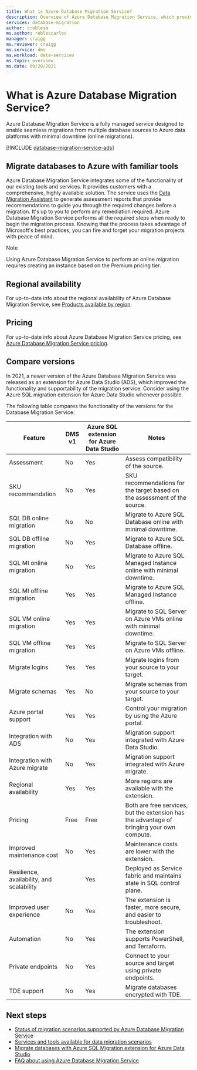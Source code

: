 ```yaml
---
title: What is Azure Database Migration Service? 
description: Overview of Azure Database Migration Service, which provides seamless migrations from many database sources to Azure Data platforms.
services: database-migration
author: croblesm
ms.author: roblescarlos
manager: craigg
ms.reviewer: craigg
ms.service: dms
ms.workload: data-services
ms.topic: overview
ms.date: 09/28/2021
---
```

# What is Azure Database Migration Service?

Azure Database Migration Service is a fully managed service designed to enable seamless migrations from multiple database sources to Azure data platforms with minimal downtime (online migrations).

[!INCLUDE [database-migration-service-ads](../../includes/database-migration-service-ads.md)]

## Migrate databases to Azure with familiar tools

Azure Database Migration Service integrates some of the functionality of our existing tools and services. It provides customers with a comprehensive, highly available solution. The service uses the [Data Migration Assistant](/sql/dma/dma-overview) to generate assessment reports that provide recommendations to guide you through the required changes before a migration. It's up to you to perform any remediation required. Azure Database Migration Service performs all the required steps when ready to begin the migration process. Knowing that the process takes advantage of Microsoft's best practices, you can fire and forget your migration projects with peace of mind. 

> [!NOTE]
> Using Azure Database Migration Service to perform an online migration requires creating an instance based on the Premium pricing tier.

## Regional availability

For up-to-date info about the regional availability of Azure Database Migration Service, see [Products available by region](https://azure.microsoft.com/global-infrastructure/services/?products=database-migration).

## Pricing

For up-to-date info about Azure Database Migration Service pricing, see [Azure Database Migration Service pricing](https://azure.microsoft.com/pricing/details/database-migration/).

## Compare versions

In 2021, a newer version of the Azure Database Migration Service was released as an extension for Azure Data Studio (ADS), which improved the functionality and supportability of the migration service. Consider using the Azure SQL migration extension for Azure Data Studio whenever possible. 

The following table compares the functionality of the versions for the Database Migration Service: 


|Feature  |DMS v1  |Azure SQL extension for Azure Data Studio  |Notes| 
|---------|---------|---------|---------|
|Assessment | No | Yes | Assess compatibility of the source.         |
|SKU recommendation | No  | Yes | SKU recommendations for the target based on the assessment of the source.       |
|SQL DB online migration  | No | No |Migrate to Azure SQL Database online with minimal downtime. |
|SQL DB offline migration | No | Yes | Migrate to Azure SQL Database offline. |
|SQL MI online migration  | No  |Yes | Migrate to Azure SQL Managed Instance online with minimal downtime. |
|SQL MI offline migration | Yes |Yes  | Migrate to Azure SQL Managed Instance offline.    |
|SQL VM online migration  | Yes | Yes  |Migrate to SQL Server on Azure VMs online with minimal downtime.|
|SQL VM offline migration | Yes |Yes  |  Migrate to SQL Server on Azure VMs offline.  |
|Migrate logins|Yes  | Yes  | Migrate logins from your source to your target.|
|Migrate schemas| Yes  | No  | Migrate schemas from your source to your target. |
|Azure portal support |Yes  | Yes  | Control your migration by using the Azure portal. |
|Integration with ADS| No  | Yes  | Migration support integrated with Azure Data Studio. |
|Integration with Azure migrate| No  | Yes  | Migration support integrated with Azure migrate. |
|Regional availability|Yes  |Yes  | More regions are available with the extension. |
|Pricing|Free  | Free  |Both are free services, but the extension has the advantage of bringing your own compute.|
|Improved maintenance cost| No | Yes   | Maintenance costs are lower with the extension.|
|Resilience, availability, and scalability|  | Yes  | Deployed as Service fabric and maintains state in SQL control plane.   |
|Improved user experience| No  | Yes  | The extension is faster, more secure, and easier to troubleshoot. |
|Automation| No | Yes  |The extension supports PowerShell, and Terraform. |
|Private endpoints| No | Yes| Connect to your source and target using private endpoints.
|TDE support|No  | Yes  |Migrate databases encrypted with TDE. |



## Next steps

* [Status of migration scenarios supported by Azure Database Migration Service](./resource-scenario-status.md)
* [Services and tools available for data migration scenarios](./dms-tools-matrix.md)
* [Migrate databases with Azure SQL Migration extension for Azure Data Studio](./migration-using-azure-data-studio.md)
* [FAQ about using Azure Database Migration Service](./faq.yml)